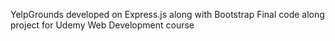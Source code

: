 YelpGrounds developed on Express.js along with Bootstrap
Final code along project for Udemy Web Development course
